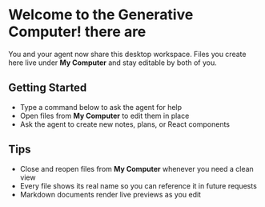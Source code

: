 # Welcome to the Generative Computer! there are

You and your agent now share this desktop workspace. Files you create here live under **My Computer** and stay editable by both of you.

## Getting Started

- Type a command below to ask the agent for help
- Open files from **My Computer** to edit them in place
- Ask the agent to create new notes, plans, or React components

## Tips

- Close and reopen files from **My Computer** whenever you need a clean view
- Every file shows its real name so you can reference it in future requests
- Markdown documents render live previews as you edit
